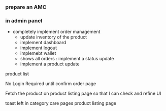 ### prepare an AMC

### in admin panel
- completely implement order management
    - update inventory of the product
    - implement dashboard
    - implement logout
    - implemebt wallet
    - shows all orders : implement a status update
    - implement a product update
    
product list

No Login Required until confirm order page

Fetch the product on product listing page so that I can check and refine UI

toast left in
category care pages
product listing page